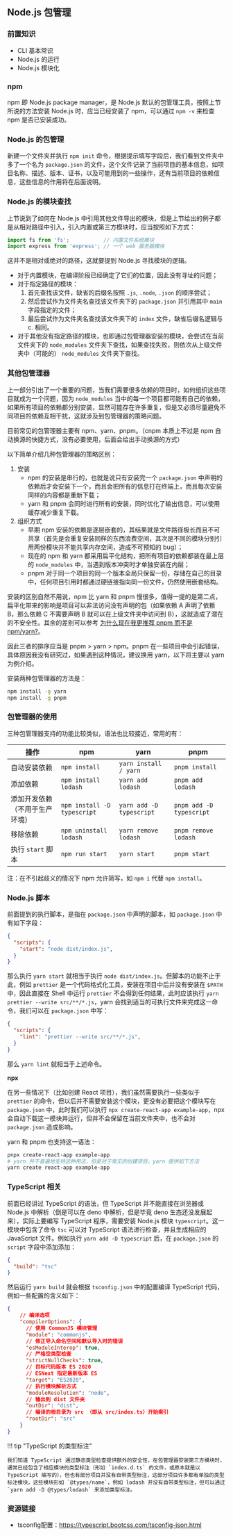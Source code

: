 ## Node.js 包管理

### 前置知识

- CLI 基本常识
- Node.js 的运行
- Node.js 模块化

### npm

npm 即 Node.js package manager，是 Node.js 默认的包管理工具，按照上节所说的方法安装 Node.js 时，应当已经安装了 npm，可以通过 `npm -v` 来检查 npm 是否已安装成功。

### Node.js 的包管理

新建一个文件夹并执行 `npm init` 命令，根据提示填写字段后，我们看到文件夹中多了一个名为 `package.json` 的文件，这个文件记录了当前项目的基本信息，如项目名称、描述、版本、证书，以及可能用到的一些操作，还有当前项目的依赖信息，这些信息的作用将在后面说明。

### Node.js 的模块查找

上节说到了如何在 Node.js 中引用其他文件导出的模块，但是上节给出的例子都是从相对路径中引入，引入内置或第三方模块时，应当按照如下方式：

```javascript
import fs from 'fs';           // 内置文件系统模块
import express from 'express'; // 一个 web 服务器模块
```

这并不是相对或绝对的路径，这就要提到 Node.js 寻找模块的逻辑。

- 对于内置模块，在编译阶段已经确定了它们的位置，因此没有寻址的问题；
- 对于指定路径的模块：
    1. 首先查找该文件，缺省的后缀名按照 `.js`, `.node`, `.json` 的顺序尝试；
    2. 然后尝试作为文件夹名查找该文件夹下的 `package.json` 并引用其中 `main` 字段指定的文件；
    3. 最后尝试作为文件夹名查找该文件夹下的 `index` 文件，缺省后缀名逻辑与 c. 相同。
- 对于其他没有指定路径的模块，也即通过包管理器安装的模块，会尝试在当前文件夹下的 `node_modules` 文件夹下查找，如果查找失败，则依次从上级文件夹中（可能的） `node_modules` 文件夹下查找。

### 其他包管理器

上一部分引出了一个重要的问题，当我们需要很多依赖的项目时，如何组织这些项目就成为一个问题，因为 `node_modules` 当中的每一个项目都可能有自己的依赖，如果所有项目的依赖都分别安装，显然可能存在许多重复，但是又必须尽量避免不同项目的依赖互相干扰，这就涉及到包管理器的策略问题。

目前常见的包管理器主要有 npm、yarn、pnpm。（cnpm 本质上不过是 npm 自动换源的快捷方式，没有必要使用，后面会给出手动换源的方式）

以下简单介绍几种包管理器的策略区别：

1. 安装
    - npm 的安装是串行的，也就是说只有安装完一个 `package.json` 中声明的依赖后才会安装下一个，而且会把所有的信息打在终端上，而且每次安装同样的内容都是重新下载；
    - yarn 和 pnpm 会同时进行所有的安装，同时优化了输出信息，可以使用缓存减少重复下载。
2. 组织方式
    - 早期 npm 安装的依赖是逐层嵌套的，其结果就是文件路径极长而且不可共享（首先是会重复安装同样的东西浪费空间，其次是不同的模块分别引用两份模块并不能共享内存空间，造成不可预知的 bug）；
    - 现在的 npm 和 yarn 都采用扁平化结构，把所有项目的依赖都装在最上层的 `node_modules` 中，当遇到版本冲突时才单独安装在内层；
    - pnpm 对于同一个项目的同一个版本全局只保留一份，存储在自己的目录中，任何项目引用时都通过硬链接指向同一份文件，仍然使用嵌套结构。

安装的区别自然不用说，npm 比 yarn 和 pnpm 慢很多，值得一提的是第二点，扁平化带来的影响是项目可以非法访问没有声明的包（如果依赖 A 声明了依赖 B，那么依赖 C 不需要声明 B 就可以在上级文件夹中访问到 B），这就造成了潜在的不安全性。其余的差别可以参考 [为什么现在我更推荐 pnpm 而不是 npm/yarn?](https://jishuin.proginn.com/p/763bfbd3bcff)。

因此三者的排序应当是 pnpm > yarn > npm。pnpm 在一些项目中会引起错误，具体原因我没有研究过，如果遇到这种情况，建议换用 yarn，以下将主要以 yarn 为例介绍。

安装两种包管理器的方法是：

```bash
npm install -g yarn
npm install -g pnpm
```

### 包管理器的使用

三种包管理器支持的功能比较类似，语法也比较接近，常用的有：

| 操作                                 | npm                       | yarn                   | pnpm                   |
| ------------------------------------ | ------------------------- | ---------------------- | ---------------------- |
| 自动安装依赖                         | `npm install`               | `yarn install / yarn`    | `pnpm install`           |
| 添加依赖                             | `npm install lodash`        | `yarn add lodash`        | `pnpm add lodash`        |
| 添加开发依赖（不用于生产环境） | `npm install -D typescript` | `yarn add -D typescript` | `pnpm add -D typescript` |
| 移除依赖                             | `npm uninstall lodash`      | `yarn remove lodash`     | `pnpm remove lodash`     |
| 执行 `start` 脚本                             | `npm run start`             | `yarn start`             | `pnpm start`             |


注：在不引起歧义的情况下 npm 允许简写，如 `npm i` 代替 `npm install`。

### Node.js 脚本

前面提到的执行脚本，是指在 `package.json` 中声明的脚本，如 `package.json` 中有如下字段：

```json
{
  "scripts": {
    "start": "node dist/index.js",
  }
}
```

那么执行 `yarn start` 就相当于执行 `node dist/index.js`。但脚本的功能不止于此，例如 `prettier` 是一个代码格式化工具，安装在项目中后并没有安装在 `$PATH` 中，因此直接在 Shell 中运行 `prettier` 不会得到任何结果，此时应该执行 `yarn prettier --write src/**/*.js`，yarn 会找到适当的可执行文件来完成这一命令，我们可以在 `package.json` 中写：

```json
{
  "scripts": {
    "lint": "prettier --write src/**/*.js",
  }
}
```

那么 `yarn lint` 就相当于上述命令。

**npx**

在另一些情况下（比如创建 React 项目），我们虽然需要执行一些类似于 `prettier` 的命令，但以后并不需要安装这个模块，更没有必要把这个模块写在 `package.json` 中，此时我们可以执行 `npx create-react-app example-app`，npx 会自动下载这一模块并运行，但并不会保留在当前文件夹中，也不会对 `package.json` 造成影响。

yarn 和 pnpm 也支持这一语法：

```bash
pnpx create-react-app example-app
# yarn 并不普遍地支持这种用法，但是对于常见的创建项目，yarn 提供如下方法
yarn create react-app example-app
```

### TypeScript 相关

前面已经讲过 TypeScript 的语法，但 TypeScript 并不能直接在浏览器或 Node.js 中解析（倒是可以在 deno 中解析，但是毕竟 deno 生态还没发展起来），实际上要编写 TypeScript 程序，需要安装 Node.js 模块 `typescript`。这一模块中包含了命令 `tsc` 可以对 TypeScript 语法进行检查，并且生成相应的 JavaScript 文件。例如执行 `yarn add -D typescript` 后，在 `package.json` 的 `script` 字段中添加添加：

```json
{
  "build": "tsc"
}
```

然后运行 `yarn build` 就会根据 `tsconfig.json` 中的配置编译 TypeScript 代码，例如一些配置的含义如下：

```json
{
    // 编译选项
    "compilerOptions": {
      // 使用 CommonJS 模块管理
      "module": "commonjs",
      // 修正导入命名空间和默认导入时的错误
      "esModuleInterop": true,
      // 严格空类型检查
      "strictNullChecks": true,
      // 目标代码版本 ES 2020
      // ESNext 指定最新版本 ES
      "target": "ES2020",
      // 执行模块解析方式
      "moduleResolution": "node",
      // 输出到 dist 文件夹
      "outDir": "dist",
      // 编译的根目录为 src （即从 src/index.ts）开始索引
      "rootDir": "src"
    }
}
```

!!! tip "TypeScript 的类型标注"

    我们知道 TypeScript 通过静态类型检查提供额外的安全性，在包管理器安装第三方模块时，通常已经包含了相应模块的类型标注（形如 `index.d.ts` 的文件，或原本就是以 TypeScript 编写的），但也有部分项目并没有自带类型标注，这部分项目许多都有单独的类型标注模块，这些模块形如 `@types/name`，例如 lodash 并没有自带类型标注，但可以通过 `yarn add -D @types/lodash` 来添加类型标注。

### 资源链接

- tsconfig配置：<https://typescript.bootcss.com/tsconfig-json.html>